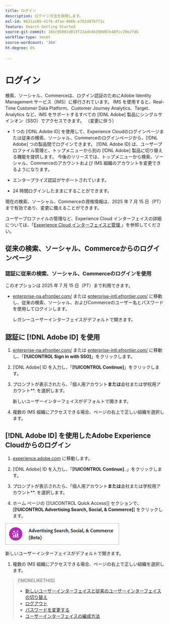 ```yaml
---
title: ログイン
description: ログイン方法を説明します。
exl-id: 9631a285-41f6-4fae-966b-e702d87b7f1c
feature: Search Getting Started
source-git-commit: 16bc95001d815f22ade46390d07e40fcc29e2fdb
workflow-type: tm+mt
source-wordcount: '364'
ht-degree: 0%

---
```


# ログイン

検索、ソーシャル、Commerceは、ログイン認証のためにAdobe Identity Management サービス（IMS）に移行されています。 IMS を使用すると、Real-Time Customer Data Platform、Customer Journey Analytics、Target、Analytics など、IMS をサポートするすべての [!DNL Adobe] 製品にシングルサインオン（SSO）でアクセスできます。 （変更に伴う）

* 1 つの [!DNL Adobe ID] を使用して、Experience Cloudのログインページまたは従来の検索、ソーシャル、Commerceのログインページから、[!DNL Adobe] つの製品間でログインできます。 [!DNL Adobe ID] は、ユーザープロファイル管理と、トップメニューから別の [!DNL Adobe] 製品に切り替える機能を提供します。 今後のリリースでは、トップメニューから検索、ソーシャル、Commerceのアカウントおよび IMS 組織のアカウントを変更できるようになります。

* エンタープライズ認証がサポートされています。

* 24 時間ログインしたままにすることができます。

現在の検索、ソーシャル、Commerceの資格情報は、2025 年 7 月 15 日（PT）まで有効であり、変更に備えることができます。

ユーザープロファイルの管理など、Experience Cloud インターフェイスの詳細については、「[Experience Cloud インターフェイスと管理 ](https://experienceleague.adobe.com/ja/docs/core-services/interface/experience-cloud)」を参照してください。

## 従来の検索、ソーシャル、Commerceからのログインページ

### 認証に従来の検索、ソーシャル、Commerceのログインを使用

このオプションは 2025 年 7 月 15 日（PT）まで利用できます。

* [enterprise-na.efrontier.com/](https://enterprise-na.efrontier.com/) または [enterprise-intl.efrontier.com/](https://enterprise-intl.efrontier.com/) に移動し、従来の検索、ソーシャル、およびCommerceのユーザー名とパスワードを使用してログインします。

  レガシーユーザーインターフェイスがデフォルトで開きます。

## 認証に [!DNL Adobe ID] を使用

1. [enterprise-na.efrontier.com/](https://enterprise-na.efrontier.com/) または [enterprise-intl.efrontier.com/](https://enterprise-intl.efrontier.com/) に移動し、「**[!UICONTROL Sign in with SSO]**」をクリックします。

1. [!DNL Adobe] ID を入力し、「**[!UICONTROL Continue]**」をクリックします。

1. プロンプトが表示されたら、「個人用アカウント&#x200B;**または &#x200B;** 会社または学校用アカウント**.<!-- Will it necessarily be "Company or School Account?" --> を選択します。

   新しいユーザーインターフェイスがデフォルトで開きます。

1. 複数の IMS 組織にアクセスできる場合、ページの右上で正しい組織を選択します。

## [!DNL Adobe ID] を使用したAdobe Experience Cloudからのログイン

<!-- Later, give them the new direct URL(s) to our UI so they don't have to select the product. -->

1. [experience.adobe.com](https://experience.adobe.com) に移動します。

1. [!DNL Adobe] ID を入力し、「**[!UICONTROL Continue]**..」をクリックします。

1. プロンプトが表示されたら、「個人用アカウント&#x200B;**または &#x200B;** 会社または学校用アカウント**.<!-- Will it necessarily be "Company or School Account?" --> を選択します。

1. ホーム ページの [[!UICONTROL Quick Access]] セクションで、[**[!UICONTROL Advertising Search, Social, & Commerce]**] をクリックします。

![Advertising検索、ソーシャル、Commerce） ](/help/search-social-commerce/assets/search-social-commerce-logo.png "Advertising検索、ソーシャル、Commerce） ")

新しいユーザーインターフェイスがデフォルトで開きます。

1. 複数の IMS 組織にアクセスできる場合、ページの右上で正しい組織を選択します。

>[!MORELIKETHIS]
>
>* [ 新しいユーザーインターフェイスと従来のユーザーインターフェイスの切り替え ](ui-switch.md)
>* [ ログアウト ](sign-out.md)
>* [ パスワードを変更する ](/help/search-social-commerce/tools/password-change.md)
>* [ ユーザーインターフェイスの編成方法 ](user-interface.md)
